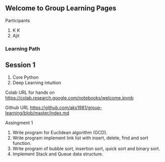 ## Welcome to Group Learning Pages

Participants
1. K K
2. Ajit

### Learning Path

## Session 1
1. Core Python 
2. Deep Learning intuition

Colab URL for hands on
<https://colab.research.google.com/notebooks/welcome.ipynb>

Github URL
<https://github.com/aks1981/group-learning/blob/master/index.md>

Assingment 1
1. Write program for Euclidean algorithm (GCD).
2. Write program implement link list with insert, delete, find and sort function. 
3. Write program of bubble sort, insertion sort, quick sort and binary sort.
4. Implement Stack and Queue data structure.

